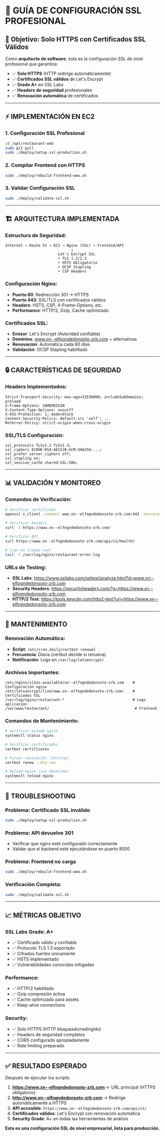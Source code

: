# 🔐 GUÍA DE CONFIGURACIÓN SSL PROFESIONAL

## 🎯 Objetivo: Solo HTTPS con Certificados SSL Válidos

Como **arquitecto de software**, esta es la configuración SSL de nivel profesional que garantiza:
- ✅ **Solo HTTPS** (HTTP redirige automáticamente)
- ✅ **Certificados SSL válidos** de Let's Encrypt
- ✅ **Grado A+** en SSL Labs
- ✅ **Headers de seguridad** profesionales
- ✅ **Renovación automática** de certificados

---

## ⚡ IMPLEMENTACIÓN EN EC2

### 1. Configuración SSL Profesional
```bash
cd /opt/restaurant-web
sudo git pull
sudo ./deploy/setup-ssl-production.sh
```

### 2. Compilar Frontend con HTTPS
```bash
sudo ./deploy/rebuild-frontend-www.sh
```

### 3. Validar Configuración SSL
```bash
sudo ./deploy/validate-ssl.sh
```

---

## 🏗️ ARQUITECTURA IMPLEMENTADA

### **Estructura de Seguridad:**
```
Internet → Route 53 → EC2 → Nginx (SSL) → Frontend/API
                              ↓
                        Let's Encrypt SSL
                        • TLS 1.2/1.3
                        • HSTS Obligatorio  
                        • OCSP Stapling
                        • CSP Headers
```

### **Configuración Nginx:**
- **Puerto 80**: Redirección 301 → HTTPS
- **Puerto 443**: SSL/TLS con certificados válidos
- **Headers**: HSTS, CSP, X-Frame-Options, etc.
- **Performance**: HTTP/2, Gzip, Cache optimizado

### **Certificados SSL:**
- **Emisor**: Let's Encrypt (Autoridad confiable)
- **Dominios**: www.xn--elfogndedonsoto-zrb.com + alternativas
- **Renovación**: Automática cada 60 días
- **Validación**: OCSP Stapling habilitado

---

## 🔒 CARACTERÍSTICAS DE SEGURIDAD

### **Headers Implementados:**
```nginx
Strict-Transport-Security: max-age=31536000; includeSubDomains; preload
X-Frame-Options: SAMEORIGIN
X-Content-Type-Options: nosniff
X-XSS-Protection: 1; mode=block
Content-Security-Policy: default-src 'self'; ...
Referrer-Policy: strict-origin-when-cross-origin
```

### **SSL/TLS Configuración:**
```nginx
ssl_protocols TLSv1.2 TLSv1.3;
ssl_ciphers ECDHE-RSA-AES128-GCM-SHA256:...;
ssl_prefer_server_ciphers off;
ssl_stapling on;
ssl_session_cache shared:SSL:50m;
```

---

## 📊 VALIDACIÓN Y MONITOREO

### **Comandos de Verificación:**
```bash
# Verificar certificado
openssl s_client -connect www.xn--elfogndedonsoto-zrb.com:443 -servername www.xn--elfogndedonsoto-zrb.com

# Verificar headers
curl -I https://www.xn--elfogndedonsoto-zrb.com/

# Verificar API
curl https://www.xn--elfogndedonsoto-zrb.com/api/v1/health/

# Logs en tiempo real
tail -f /var/log/nginx/restaurant-error.log
```

### **URLs de Testing:**
- **SSL Labs**: https://www.ssllabs.com/ssltest/analyze.html?d=www.xn--elfogndedonsoto-zrb.com
- **Security Headers**: https://securityheaders.com/?q=https://www.xn--elfogndedonsoto-zrb.com
- **HTTP/2 Test**: https://tools.keycdn.com/http2-test?url=https://www.xn--elfogndedonsoto-zrb.com

---

## 🔧 MANTENIMIENTO

### **Renovación Automática:**
- **Script**: `/etc/cron.daily/certbot-renewal`
- **Frecuencia**: Diaria (certbot decide si renueva)
- **Notificación**: Logs en `/var/log/letsencrypt/`

### **Archivos Importantes:**
```
/etc/nginx/sites-available/xn--elfogndedonsoto-zrb.com    # Configuración nginx
/etc/letsencrypt/live/www.xn--elfogndedonsoto-zrb.com/    # Certificados SSL
/var/log/nginx/restaurant-*                               # Logs aplicación
/var/www/restaurant/                                       # Frontend
```

### **Comandos de Mantenimiento:**
```bash
# Verificar estado nginx
systemctl status nginx

# Verificar certificados
certbot certificates

# Forzar renovación (testing)
certbot renew --dry-run

# Reload nginx (sin downtime)
systemctl reload nginx
```

---

## 🚨 TROUBLESHOOTING

### **Problema: Certificado SSL inválido**
```bash
sudo ./deploy/setup-ssl-production.sh
```

### **Problema: API devuelve 301**
- Verificar que nginx esté configurado correctamente
- Validar que el backend esté ejecutándose en puerto 8000

### **Problema: Frontend no carga**
```bash
sudo ./deploy/rebuild-frontend-www.sh
```

### **Verificación Completa:**
```bash
sudo ./deploy/validate-ssl.sh
```

---

## 📈 MÉTRICAS OBJETIVO

### **SSL Labs Grade: A+**
- ✅ Certificado válido y confiable
- ✅ Protocolo TLS 1.3 soportado
- ✅ Cifrados fuertes únicamente
- ✅ HSTS implementado
- ✅ Vulnerabilidades conocidas mitigadas

### **Performance:**
- ✅ HTTP/2 habilitado
- ✅ Gzip compresión activa
- ✅ Cache optimizado para assets
- ✅ Keep-alive connections

### **Security:**
- ✅ Solo HTTPS (HTTP bloqueado/redirigido)
- ✅ Headers de seguridad completos
- ✅ CORS configurado apropiadamente
- ✅ Rate limiting preparado

---

## ✅ RESULTADO ESPERADO

Después de ejecutar los scripts:

1. **https://www.xn--elfogndedonsoto-zrb.com** ← URL principal (HTTPS obligatorio)
2. **http://www.xn--elfogndedonsoto-zrb.com** → Redirige automáticamente a HTTPS
3. **API accesible**: `https://www.xn--elfogndedonsoto-zrb.com/api/v1/`
4. **Certificados válidos**: Let's Encrypt con renovación automática
5. **Security Grade**: A+ en todas las herramientas de análisis

**Esta es una configuración SSL de nivel empresarial, lista para producción.**